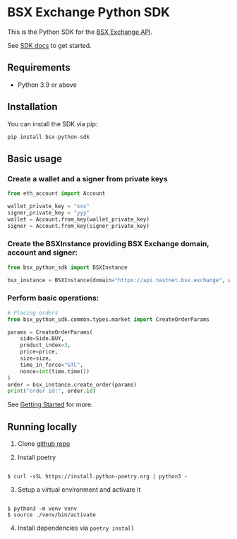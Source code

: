 # BSX Exchange Python SDK

This is the Python SDK for the [BSX Exchange API](https://api-docs.bsx.exchange/reference/general-information).

See [SDK docs](https://bsx-engineering.github.io) to get started.

## Requirements

- Python 3.9 or above

## Installation

You can install the SDK via pip:

```bash
pip install bsx-python-sdk
```

## Basic usage

### Create a wallet and a signer from private keys

```python
from eth_account import Account

wallet_private_key = "xxx"
signer_private_key = "yyy"
wallet = Account.from_key(wallet_private_key)
signer = Account.from_key(signer_private_key)
```

### Create the BSXInstance providing BSX Exchange domain, account and signer:

```python
from bsx_python_sdk import BSXInstance

bsx_instance = BSXInstance(domain="https://api.testnet.bsx.exchange", wallet=wallet, signer=signer)
```

### Perform basic operations:

```python
# Placing orders
from bsx_python_sdk.common.types.market import CreateOrderParams

params = CreateOrderParams(
    side=Side.BUY,
    product_index=3,
    price=price,
    size=size,
    time_in_force="GTC",
    nonce=int(time.time())
)
order = bsx_instance.create_order(params)
print("order id:", order.id)
```

See [Getting Started](https://bsx-engineering.github.io/getting-started.html) for more.

## Running locally

1. Clone [github repo](https://github.com/bsx-engineering/bsx-python-sdk)

2. Install poetry

```

$ curl -sSL https://install.python-poetry.org | python3 -

```

3. Setup a virtual environment and activate it

```

$ python3 -m venv venv
$ source ./venv/bin/activate

```

4. Install dependencies via `poetry install`
